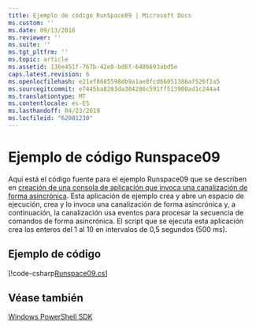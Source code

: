 ```yaml
---
title: Ejemplo de código RunSpace09 | Microsoft Docs
ms.custom: ''
ms.date: 09/13/2016
ms.reviewer: ''
ms.suite: ''
ms.tgt_pltfrm: ''
ms.topic: article
ms.assetid: 136e451f-767b-42e0-bd6f-6486693abd5e
caps.latest.revision: 6
ms.openlocfilehash: e21ef8685598db9a1ae0fcd86051386af526f2a5
ms.sourcegitcommit: e7445ba8203da304286c591ff513900ad1c244a4
ms.translationtype: MT
ms.contentlocale: es-ES
ms.lasthandoff: 04/23/2019
ms.locfileid: "62081230"
---
```

# <a name="runspace09-code-sample"></a>Ejemplo de código Runspace09

Aquí está el código fuente para el ejemplo Runspace09 que se describen en [creación de una consola de aplicación que invoca una canalización de forma asincrónica](http://msdn.microsoft.com/en-us/198c1c94-2a06-457e-93ce-c0d910618e47). Esta aplicación de ejemplo crea y abre un espacio de ejecución, crea y lo invoca una canalización de forma asincrónica y, a continuación, la canalización usa eventos para procesar la secuencia de comandos de forma asincrónica. El script que se ejecuta esta aplicación crea los enteros del 1 al 10 en intervalos de 0,5 segundos (500 ms).

## <a name="code-sample"></a>Ejemplo de código

[!code-csharp[Runspace09.cs](../../powershell-sdk-samples/SDK-2.0/csharp/Runspace09/Runspace09.cs#L11-L113 "Runspace09.cs")]

## <a name="see-also"></a>Véase también

[Windows PowerShell SDK](../windows-powershell-reference.md)